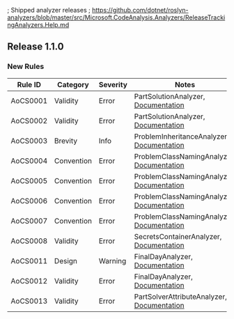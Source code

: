﻿; Shipped analyzer releases
; https://github.com/dotnet/roslyn-analyzers/blob/master/src/Microsoft.CodeAnalysis.Analyzers/ReleaseTrackingAnalyzers.Help.md

## Release 1.1.0

### New Rules

Rule ID | Category | Severity | Notes
--------|----------|----------|-------
AoCS0001 | Validity | Error | PartSolutionAnalyzer, [Documentation](../../docs/analyzers/rules/GA0001.md)
AoCS0002 | Validity | Error | PartSolutionAnalyzer, [Documentation](../../docs/analyzers/rules/GA0002.md)
AoCS0003 | Brevity | Info | ProblemInheritanceAnalyzer, [Documentation](../../docs/analyzers/rules/GA0003.md)
AoCS0004 | Convention | Error | ProblemClassNamingAnalyzer, [Documentation](../../docs/analyzers/rules/GA0004.md)
AoCS0005 | Convention | Error | ProblemClassNamingAnalyzer, [Documentation](../../docs/analyzers/rules/GA0005.md)
AoCS0006 | Convention | Error | ProblemClassNamingAnalyzer, [Documentation](../../docs/analyzers/rules/GA0006.md)
AoCS0007 | Convention | Error | ProblemClassNamingAnalyzer, [Documentation](../../docs/analyzers/rules/GA0007.md)
AoCS0008 | Validity | Error | SecretsContainerAnalyzer, [Documentation](../../docs/analyzers/rules/GA0008.md)
AoCS0011 | Design | Warning | FinalDayAnalyzer, [Documentation](../../docs/analyzers/rules/GA0011.md)
AoCS0012 | Validity | Error | FinalDayAnalyzer, [Documentation](../../docs/analyzers/rules/GA0012.md)
AoCS0013 | Validity | Error | PartSolverAttributeAnalyzer, [Documentation](../../docs/analyzers/rules/GA0013.md)
